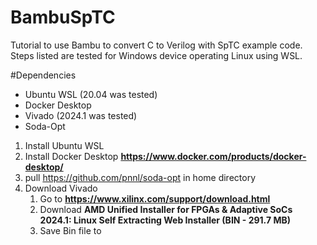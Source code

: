 # BambuSpTC
Tutorial to use Bambu to convert C to Verilog with SpTC example code.
Steps listed are tested for Windows device operating Linux using WSL.

#Dependencies
- Ubuntu WSL (20.04 was tested)
- Docker Desktop
- Vivado (2024.1 was tested)
- Soda-Opt

1. Install Ubuntu WSL
2. Install Docker Desktop **https://www.docker.com/products/docker-desktop/**
3. pull https://github.com/pnnl/soda-opt in home directory
4. Download Vivado
     1. Go to **https://www.xilinx.com/support/download.html**
     2. Download **AMD Unified Installer for FPGAs & Adaptive SoCs 2024.1: Linux Self Extracting Web Installer (BIN - 291.7 MB)**
     3. Save Bin file to 

